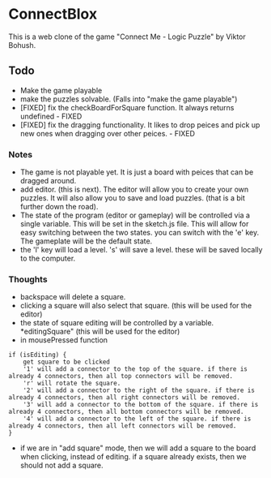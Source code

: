 # ConnectBlox

This is a web clone of the game "Connect Me - Logic Puzzle" by Viktor Bohush.

## Todo

+ Make the game playable
+ make the puzzles solvable. (Falls into "make the game playable")
+ [FIXED] fix the checkBoardForSquare function. It always returns undefined - FIXED
+ [FIXED] fix the dragging functionality. It likes to drop peices and pick up new ones when dragging over other peices. - FIXED


### Notes

+ The game is not playable yet. It is just a board with peices that can be dragged around.
+ add editor. (this is next). The editor will allow you to create your own puzzles. It will also allow you to save and load puzzles. (that is a bit further down the road).
+ The state of the program (editor or gameplay) will be controlled via a single variable. This will be set in the sketch.js file. This will allow for easy switching between the two states. you can switch with the 'e' key. The gameplate will be the default state.
+ the 'l' key will load a level. 's' will save a level. these will be saved locally to the computer.

### Thoughts

+ backspace will delete a square.
+ clicking a square will also select that square. (this will be used for the editor)
+ the state of square editing will be controlled by a variable. *editingSquare" (this will be used for the editor)
+ in mousePressed function
```
if (isEditing) {
    get square to be clicked
    '1' will add a connector to the top of the square. if there is already 4 connectors, then all top connectors will be removed.
    'r' will rotate the square.
    '2' will add a connector to the right of the square. if there is already 4 connectors, then all right connectors will be removed.
    '3' will add a connector to the bottom of the square. if there is already 4 connectors, then all bottom connectors will be removed.
    '4' will add a connector to the left of the square. if there is already 4 connectors, then all left connectors will be removed.
}
```
+ if we are in "add square" mode, then we will add a square to the board when clicking, instead of editing. if a square already exists, then we should not add a square.